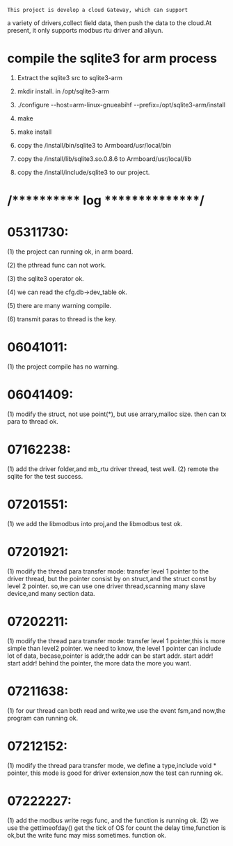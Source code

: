 	This project is develop a cloud Gateway, which can support 
a variety of drivers,collect field data, then push the data to the 
cloud.At present, it only supports modbus rtu driver and aliyun.

# compile the sqlite3 for arm process

1. Extract the sqlite3 src to sqlite3-arm

2. mkdir install.   in /opt/sqlite3-arm

3. ./configure --host=arm-linux-gnueabihf --prefix=/opt/sqlite3-arm/install

4. make

5. make install

6. copy the /install/bin/sqlite3 to Armboard/usr/local/bin

7. copy the /install/lib/sqlite3.so.0.8.6 to Armboard/usr/local/lib

8. copy the /install/include/sqlite3 to our project.

# /********** log **************/

# 05311730:

(1) the project can running ok, in arm board.

(2) the pthread func can not work.

(3) the sqlite3 operator ok.
	
(4) we can read the cfg.db->dev_table ok.

(5) there are many warning compile.

(6) transmit paras to thread is the key.

# 06041011:
(1) the project compile has no warning.

# 06041409:
(1) modify the struct, not use point(*), but use arrary,malloc size.
    then can tx para to thread ok.

# 07162238:
(1) add the driver folder,and mb_rtu driver thread, test well.
(2) remote the sqlite for the test success.

# 07201551:
(1) we add the libmodbus into proj,and the libmodbus test ok.

# 07201921:
(1) modify the thread para transfer mode: transfer level 1 pointer to the driver thread,
    but the pointer consist by on struct,and the struct const by level 2 pointer.
    so,we can use one driver thread,scanning many slave device,and many section data.

# 07202211:
(1) modify the thread para transfer mode: transfer level 1 pointer,this is more simple
	than level2 pointer. we need to know, the level 1 pointer can include lot of
	data, becase,pointer is addr,the addr can be start addr. start addr! start addr!
	behind the pointer, the more data the more you want. 

# 07211638:
(1) for our thread can both read and write,we use the event fsm,and now,the program can running ok.

# 07212152:
(1) modify the thread para transfer mode, we define a type,include void * pointer, this mode is 
	good for driver extension,now the test can running ok.

# 07222227:
(1) add the modbus write regs func, and the function is running ok.
(2) we use the gettimeofday() get the tick of OS for count the delay time,function is ok,but the
    write func may miss sometimes. function ok.
